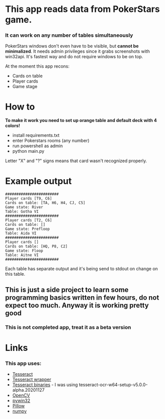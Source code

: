 # This app reads data from PokerStars game.
### It can work on any number of tables simultaneously

PokerStars windows don't even have to be visible, but **cannot be minimalized**.
It needs admin privileges since it grabs screenshots with win32api. It's fastest way and do not require windows to be on top.

At the moment this app recons:
* Cards on table
* Player cards
* Game stage

# How to
**To make it work you need to set up orange table and default deck with 4 colors!**
* install requirements.txt
* enter Pokerstars rooms (any number)
* run powershell as admin
* python main.py

Letter "X" and "?" signs means that card wasn't recognized properly.

# Example output
```
########################
Player cards [T9, C6]
Cards on table: [TA, H6, H4, CJ, C5]
Game state: River
Table: Gotha VI
########################
Player cards [T2, C6]
Cards on table: []
Game state: Prefloop
Table: Aida VI
########################
Player cards []
Cards on table: [HQ, P8, C2]
Game state: Floop
Table: Aitne VI
########################
```
Each table has separate output and it's being send to stdout on change on this table. 

## This is just a side project to learn some programming basics written in few hours, do not expect too much. Anyway it is working pretty good
### This is not completed app, treat it as a beta version 
 

# Links

### This app uses:
* [Tesseract](https://github.com/tesseract-ocr/tesseract)
* [Tesseract wrapper](https://pypi.org/project/pytesseract/)
* [Tesseract binaries](https://github.com/UB-Mannheim/tesseract/wiki) - I was using tesseract-ocr-w64-setup-v5.0.0-alpha.20201127
* [OpenCV](https://github.com/opencv/opencv-python)
* [pywin32](https://github.com/mhammond/pywin32)
* [Pillow](https://pillow.readthedocs.io/en/stable/)
* [numpy](https://numpy.org/)
